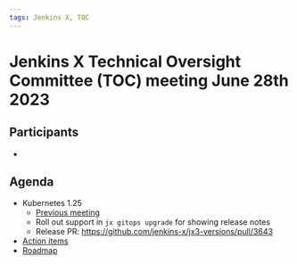 ```yaml
---
tags: Jenkins X, TOC
---
```

# Jenkins X Technical Oversight Committee (TOC) meeting June 28th 2023

## Participants

-  <fill in>

## Agenda

- Kubernetes 1.25
  - [Previous meeting](2023-06-14.md)
  - Roll out support in `jx gitops upgrade` for showing release notes
  - Release PR: https://github.com/jenkins-x/jx3-versions/pull/3643
- [Action items](https://github.com/orgs/jenkins-x/projects/21/views/1)
- [Roadmap](https://github.com/orgs/jenkins-x/projects/13)


